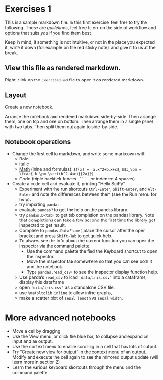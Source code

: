 # Exercises 1


This is a sample markdown file. In this first exercise, feel free to try the following.
These are _guidelines_, feel free to err on the side of workflow and
options that suits _you_ if you find them best.

Keep in mind, if something is not intuitive, or not in the place you expected
it, write it down (for example on the red sticky note), and give it to us at the
break.

## View this file as rendered markdown.

Right-click on the `Exercise1.md` file to open it as rendered markdown.

## Layout

Create a new notebook.

Arrange the notebook and rendered markdown side-by-side. Then arrange them, one on top and one on bottom. Then arrange them in a single panel with two tabs. Then split them out again to side-by-side.

## Notebook operations

- Change the first cell to markdown, and write some markdown with
    - Bold
    - italic
    - [Math](https://math.meta.stackexchange.com/questions/5020/mathjax-basic-tutorial-and-quick-reference) (inlne and formulas): `$f(x) =  a.x^2+b.x+c$`, `$$x_\pm = \frac{-b \pm \sqrt(b^2-4ac)}{2a}$$`
    - Code (triple backtick fences ` ``` `, or indented 4 spaces)
- Create a code cell and evaluate it, printing "Hello SciPy"
    - Experiment with the run shortcuts `Ctrl-Enter`, `Shift-Enter`, and `Alt-Enter` and note the differences between them (see the Run menu for help).
    - try importing `pandas`
    - evaluate `pandas?` to get the help on the pandas library.
    - try `pandas.D<tab>` to get tab completion on the pandas library. Note that completions can take a few second the first time the library get inspected to get result.
    - Complete to `pandas.DataFrame(` place the cursor after the open bracket and press `Shift-Tab` to get quick help.
    - To always see the info about the current function you can open the inspector via the command palette.
        - Use the command palette the find the Keyboard shortcut to open the inspector.
        - Move the inspector tab somewhere so that you can see both it and the notebook.
        - Type `pandas.read_csv(` to see the inspector display function help.
    - Use panda’s `read_csv` to load `'data/iris.csv'` into a dataframe, display this dataframe
    - open `'data/iris.csv'` as a standalone CSV file.
    - use `%matpltolib inline` to allow inline graphs, 
    - make a scatter plot of `sepal_length` vs `sepal_width`.


# More advanced notebooks

- Move a cell by dragging
- Use the View menu, or click the blue bar, to collapse and expand an input and an output.
- Use the context menu to enable scrolling in a cell that has lots of output.
- Try “Create new view for output” in the context menu of an output. Modify and execute the cell again to see the mirrored output update (will learn more in section 2)
- Learn the various keyboard shortcuts through the menu and the command palette.
